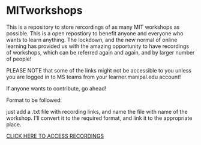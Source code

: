 # MITworkshops

This is a repository to store rercordings of as many MIT workshops as possible. This is a open repostiory to benefit anyone and everyone who wants to learn anything. The lockdown, and the new normal of online learning has provided us with the amazing opportunity to have recordings of workshops, which can be referred again and again, and by larger number of people!

PLEASE NOTE that some of the links might not be accessible to you unless you are logged in to MS teams from your learner.manipal.edu account!

If anyone wants to contribute, go ahead!

Format to be followed:

just add a .txt file with recording links, and name the file with name of the workshop. I'll convert it to the required format, and link it to the appropriate place.

[CLICK HERE TO ACCESS RECORDINGS](Workshop_List.md)